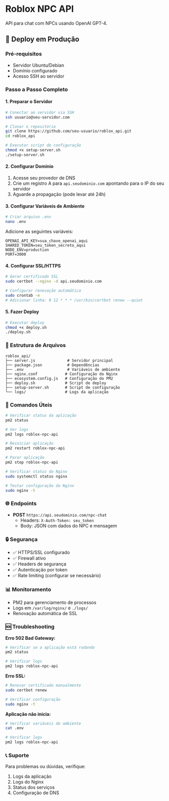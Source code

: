 # Roblox NPC API

API para chat com NPCs usando OpenAI GPT-4.

## 🚀 Deploy em Produção

### Pré-requisitos

- Servidor Ubuntu/Debian
- Domínio configurado
- Acesso SSH ao servidor

### Passo a Passo Completo

#### 1. Preparar o Servidor

```bash
# Conectar ao servidor via SSH
ssh usuario@seu-servidor.com

# Clonar o repositório
git clone https://github.com/seu-usuario/roblox_api.git
cd roblox_api

# Executar script de configuração
chmod +x setup-server.sh
./setup-server.sh
```

#### 2. Configurar Domínio

1. Acesse seu provedor de DNS
2. Crie um registro A para `api.seudominio.com` apontando para o IP do seu servidor
3. Aguarde a propagação (pode levar até 24h)

#### 3. Configurar Variáveis de Ambiente

```bash
# Criar arquivo .env
nano .env
```

Adicione as seguintes variáveis:

```env
OPENAI_API_KEY=sua_chave_openai_aqui
SHARED_TOKEN=seu_token_secreto_aqui
NODE_ENV=production
PORT=3000
```

#### 4. Configurar SSL/HTTPS

```bash
# Gerar certificado SSL
sudo certbot --nginx -d api.seudominio.com

# Configurar renovação automática
sudo crontab -e
# Adicionar linha: 0 12 * * * /usr/bin/certbot renew --quiet
```

#### 5. Fazer Deploy

```bash
# Executar deploy
chmod +x deploy.sh
./deploy.sh
```

### 📁 Estrutura de Arquivos

```
roblox_api/
├── server.js              # Servidor principal
├── package.json           # Dependências
├── .env                   # Variáveis de ambiente
├── nginx.conf            # Configuração do Nginx
├── ecosystem.config.js   # Configuração do PM2
├── deploy.sh             # Script de deploy
├── setup-server.sh       # Script de configuração
└── logs/                 # Logs da aplicação
```

### 🔧 Comandos Úteis

```bash
# Verificar status da aplicação
pm2 status

# Ver logs
pm2 logs roblox-npc-api

# Reiniciar aplicação
pm2 restart roblox-npc-api

# Parar aplicação
pm2 stop roblox-npc-api

# Verificar status do Nginx
sudo systemctl status nginx

# Testar configuração do Nginx
sudo nginx -t
```

### 🌐 Endpoints

- **POST** `https://api.seudominio.com/npc-chat`
  - Headers: `X-Auth-Token: seu_token`
  - Body: JSON com dados do NPC e mensagem

### 🔒 Segurança

- ✅ HTTPS/SSL configurado
- ✅ Firewall ativo
- ✅ Headers de segurança
- ✅ Autenticação por token
- ✅ Rate limiting (configurar se necessário)

### 📊 Monitoramento

- PM2 para gerenciamento de processos
- Logs em `/var/log/nginx/` e `./logs/`
- Renovação automática de SSL

### 🆘 Troubleshooting

**Erro 502 Bad Gateway:**

```bash
# Verificar se a aplicação está rodando
pm2 status

# Verificar logs
pm2 logs roblox-npc-api
```

**Erro SSL:**

```bash
# Renovar certificado manualmente
sudo certbot renew

# Verificar configuração
sudo nginx -t
```

**Aplicação não inicia:**

```bash
# Verificar variáveis de ambiente
cat .env

# Verificar logs
pm2 logs roblox-npc-api
```

### 📞 Suporte

Para problemas ou dúvidas, verifique:

1. Logs da aplicação
2. Logs do Nginx
3. Status dos serviços
4. Configuração de DNS
